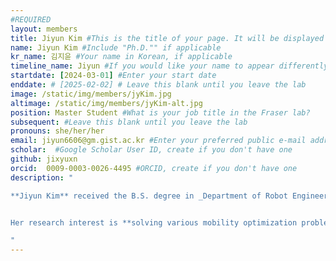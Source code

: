 ```yaml
---
#REQUIRED
layout: members
title: Jiyun Kim #This is the title of your page. It will be displayed in the navigation bar and on the page itself.
name: Jiyun Kim #Include "Ph.D."" if applicable
kr_name: 김지윤 #Your name in Korean, if applicable
timeline_name: Jiyun #If you would like your name to appear differently on the Lab timeline, fill out this line.
startdate: [2024-03-01] #Enter your start date
enddate: # [2025-02-02] # Leave this blank until you leave the lab
image: /static/img/members/jyKim.jpg 
altimage: /static/img/members/jyKim-alt.jpg 
position: Master Student #What is your job title in the Fraser lab?
subsequent: #Leave this blank until you leave the lab
pronouns: she/her/her
email: jiyun6606@gm.gist.ac.kr #Enter your preferred public e-mail address
scholar:  #Google Scholar User ID, create if you don't have one
github: jixyuxn
orcid:  0009-0003-0026-4495 #ORCID, create if you don't have one
description: "

**Jiyun Kim** received the B.S. degree in _Department of Robot Engineering_ from [**Keimyung Universitiy**](https://www.kmu.ac.kr/uni/main/main.jsp), South Korea, in 2024, and is currently  pursuing an M.S. degree in _Artificial Intelligence Graduate School_ from [**Gwangju Institute of Science and Technology (GIST)**](https://www.gist.ac.kr/en/main.html), South Korea. 


Her research interest is **solving various mobility optimization problems by neural networks**

"
---
```

